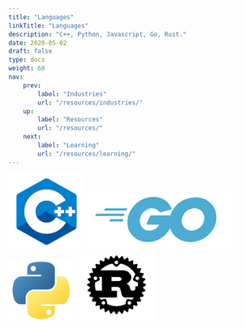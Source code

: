 ```yaml
---
title: "Languages"
linkTitle: "Languages"
description: "C++, Python, Javascript, Go, Rust."
date: 2020-05-02
draft: false
type: docs
weight: 60
nav:
    prev:
        label: "Industries"
        url: "/resources/industries/"
    up:
        label: "Resources"
        url: "/resources/"
    next:
        label: "Learning"
        url: "/resources/learning/"
---
```


![C++ Logo](c++/cpp-logo.png)
![Go Logo](go/go.png)
![Python Logo](python/python.png)
![Rust Logo](rust/rust.png)




